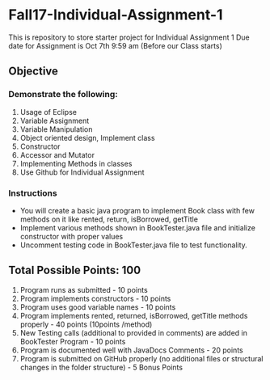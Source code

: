 # Fall17-Individual-Assignment-1
This is repository to store starter project for Individual Assignment 1
Due date for Assignment is Oct 7th 9:59 am (Before our Class starts)


## Objective
### Demonstrate the following:

1. Usage of Eclipse
2. Variable Assignment
3. Variable Manipulation
4. Object oriented design, Implement class
5. Constructor 
6. Accessor and Mutator
7. Implementing Methods in classes
8. Use Github for Individual Assignment

### Instructions
* You will create a basic java program to implement Book class with few methods on it like rented, return, isBorrowed, getTitle
* Implement various methods shown in BookTester.java file and initialize constructor with proper values
* Uncomment testing code in BookTester.java file to test functionality.

 
## Total Possible Points: 100
 
1. Program runs as submitted - 10 points
2. Program implements constructors - 10 points
3. Program uses good variable names - 10 points
4. Program implements rented, returned, isBorrowed, getTitle methods properly - 40 points (10points /method)
5. New Testing calls (additional to provided in comments) are added in BookTester Program - 10 points
6. Program is documented well with JavaDocs Comments - 20 points
7. Program is submitted on GitHub properly (no additional files or structural changes in the folder structure) - 5 Bonus Points